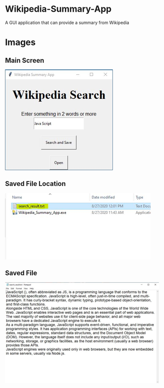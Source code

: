 # Wikipedia-Summary-App
A GUI application that can provide a summary from Wikipedia

# Images
## Main Screen
![](https://github.com/Sakaar-Sen/Wikipedia-Summary-App/blob/master/images/wiki01.JPG)

## Saved File Location
![](https://github.com/Sakaar-Sen/Wikipedia-Summary-App/blob/master/images/wiki02.JPG)

## Saved File
![](https://github.com/Sakaar-Sen/Wikipedia-Summary-App/blob/master/images/wiki03.JPG)
